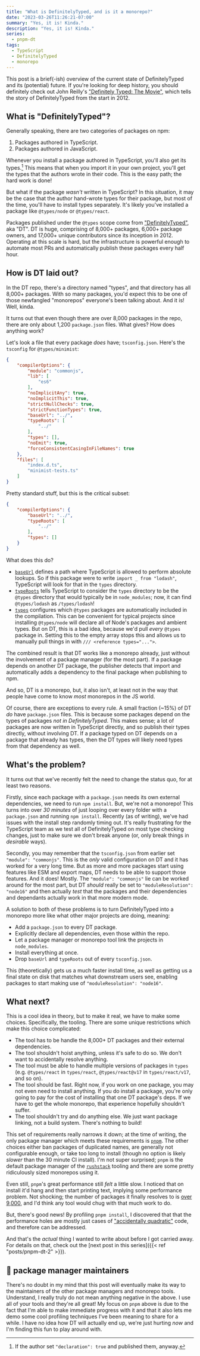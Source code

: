 ```yaml
---
title: "What is DefinitelyTyped, and is it a monorepo?"
date: "2023-03-26T11:26:21-07:00"
summary: "Yes, it is! Kinda."
description: "Yes, it is! Kinda."
series:
  - pnpm-dt
tags:
  - TypeScript
  - DefinitelyTyped
  - monorepo
---
```


This post is a brief(-ish) overview of the current state of DefinitelyTyped and
its (potential) future. If you're looking for deep history, you should
definitely check out John Reilly's
["Definitely Typed: The Movie"](https://johnnyreilly.com/definitely-typed-the-movie),
which tells the story of DefinitelyTyped from the start in 2012.

## What is "DefinitelyTyped"?

Generally speaking, there are two categories of packages on npm:

1. Packages authored in TypeScript.
1. Packages authored in JavaScript.

Whenever you install a package authored in TypeScript, you'll also get its
types.[^declaration true] This means that when you import it in your own
project, you'll get the types that the authors wrote in their code. This is the
easy path; the hard work is done!

[^declaration true]: If the author set `"declaration": true` and published them,
    anyway.

But what if the package _wasn't_ written in TypeScript? In this situation, it
may be the case that the author hand-wrote types for their package, but most of
the time, you'll have to install types separately. It's likely you've installed
a package like `@types/node` or `@types/react`.

Packages published under the `@types` scope come from
["DefinitelyTyped"](https://github.com/DefinitelyTyped/DefinitelyTyped), aka
"DT". DT is huge, comprising of 8,000+ packages, 6,000+ package owners, and
17,000+ unique contributors since its inception in 2012. Operating at this scale
is hard, but the infrastructure is powerful enough to automate most PRs and
automatically publish these packages every half hour.

## How is DT laid out?

In the DT repo, there's a directory named "types", and that directory has all
8,000+ packages. With so many packages, you'd expect this to be one of those
newfangled "monorepos" everyone's been talking about. And it is! Well, kinda.

It turns out that even though there are over 8,000 packages in the repo, there
are only about 1,200 `package.json` files. What gives? How does anything work?

Let's look a file that every package _does_ have; `tsconfig.json`. Here's the
`tsconfig` for `@types/minimist`:

```json
{
    "compilerOptions": {
        "module": "commonjs",
        "lib": [
            "es6"
        ],
        "noImplicitAny": true,
        "noImplicitThis": true,
        "strictNullChecks": true,
        "strictFunctionTypes": true,
        "baseUrl": "../",
        "typeRoots": [
            "../"
        ],
        "types": [],
        "noEmit": true,
        "forceConsistentCasingInFileNames": true
    },
    "files": [
        "index.d.ts",
        "minimist-tests.ts"
    ]
}
```

Pretty standard stuff, but this is the critical subset:

```json
{
    "compilerOptions": {
        "baseUrl": "../",
        "typeRoots": [
            "../"
        ],
        "types": []
    }
}
```

What does this do?

- [`baseUrl`](https://www.typescriptlang.org/tsconfig#baseUrl) defines a path
  where TypeScript is allowed to perform absolute lookups. So if this package
  were to write `import _ from "lodash"`, TypeScript will look for that in the
  `types` directory.
- [`typeRoots`](https://www.typescriptlang.org/tsconfig#typeRoots) tells
  TypeScript to consider the `types` directory to be the `@types` directory that
  would typically be in `node_modules`; now, it can find `@types/lodash` as
  `/types/lodash`!
- [`types`](https://www.typescriptlang.org/tsconfig#types) configures which
  `@types` packages are automatically included in the compilation. This can be
  convenient for typical projects since installing `@types/node` will declare
  all of Node's packages and ambient types. But on DT, this is a bad idea,
  because we'd pull _every_ `@types` package in. Setting this to the empty array
  stops this and allows us to manually pull things in with
  `/// <reference types="...">`.

The combined result is that DT works like a monorepo already, just without the
involvement of a package manager (for the most part). If a package depends on
another DT package, the publisher detects that import and automatically adds a
dependency to the final package when publishing to npm.

And so, DT is a monorepo, but, it also isn't, at least not in the way that
people have come to know _most_ monorepos in the JS world.

Of course, there are exceptions to every rule. A small fraction (~15%) of DT
_do_ have `package.json` files. This is because some packages depend on the
types of packages _not in DefinitelyTyped_. This makes sense; a lot of packages
are now written in TypeScript directly, and so publish their types directly,
without involving DT. If a package typed on DT depends on a package that already
has types, then the DT types will likely need types from that dependency as
well.

## What's the problem?

It turns out that we've recently felt the need to change the status quo, for at
least two reasons.

Firstly, since each package with a `package.json` needs its own external
dependencies, we need to run `npm install`. But, we're not a monorepo! This
turns into over _30 minutes_ of just looping over every folder with a
`package.json` and running `npm install`. Recently (as of writing), we've had
issues with the install step randomly timing out. It's really frustrating for
the TypeScript team as we test all of DefinitelyTyped on most type checking
changes, just to make sure we don't break anyone (or, only break things in
_desirable_ ways).

Secondly, you may remember that the `tsconfig.json` from earlier set
`"module": "commonjs"`. This is the _only_ valid configuration on DT and it has
worked for a very long time. But as more and more packages start using features
like ESM and export maps, DT needs to be able to support those features. And it
does! Mostly. The `"module": "commonjs"` lie can be worked around for the most
part, but DT _should_ really be set to `"moduleResolution": "node16"` and then
actually _test_ that the packages and their dependencies and dependants actually
work in that more modern mode.

A solution to both of these problems is to turn DefinitelyTyped into a monorepo
more like what other major projects are doing, meaning:

- Add a `package.json` to every DT package.
- Explicitly declare all dependencies, even those within the repo.
- Let a package manager or monorepo tool link the projects in `node_modules`.
- Install everything at once.
- Drop `baseUrl` and `typeRoots` out of every `tsconfig.json`.

This (theoretically) gets us a much faster install time, as well as getting us a
final state on disk that matches what downstream users see, enabling packages to
start making use of `"moduleResolution": "node16"`.

## What next?

This is a cool idea in theory, but to make it real, we have to make some
choices. Specifically, the tooling. There are some unique restrictions which
make this choice complicated:

- The tool has to be handle the 8,000+ DT packages and their external
  dependencies.
- The tool shouldn't hoist anything, unless it's safe to do so. We don't want to
  accidentally resolve anything.
- The tool must be able to handle multiple versions of packages in `types` (e.g.
  `@types/react` in `types/react`, `@types/react@v17` in `types/react/v17`, and
  so on).
- The tool should be fast. Right now, if you work on one package, you may not
  even need to install anything. If you do install a package, you're only going
  to pay for the cost of installing that one DT package's deps. If we have to
  get the whole monorepo, that experience hopefully shouldn't suffer.
- The tool shouldn't try and do anything else. We just want package linking, not
  a build system. There's nothing to build!

This set of requirements really narrows it down; at the time of writing, the
only package manager which meets these requirements is
[`pnpm`](https://pnpm.io/). The other choices either ban packages of duplicated
names, are generally not configurable enough, or take too long to install
(though no option is likely _slower_ than the 30 minute CI install). I'm not
super surprised; `pnpm` is the default package manager of the
[`rushstack`](https://rushstack.io/) tooling and there are some pretty
ridiculously sized monorepos using it.

Even still, `pnpm`'s great performance still _felt_ a little slow. I noticed
that on install it'd hang and then start printing text, implying some
performance problem. Not shocking; the number of packages it finally resolves to
is [over 9,000](https://www.youtube.com/watch?v=SiMHTK15Pik), and I'd think any
tool would chug with that much work to do.

But, there's good news! By profiling `pnpm install`, I discovered that that the
performance holes are mostly just cases of
["accidentally quadratic"](https://accidentallyquadratic.tumblr.com/) code, and
therefore can be addressed.

And that's the _actual_ thing I wanted to write about before I got carried away.
For details on that, check out the [next post in this series]({{< ref
"posts/pnpm-dt-2" >}}).

## 👋 package manager maintainers

There's no doubt in my mind that this post will eventually make its way to the
maintainers of the other package managers and monorepo tools. Understand, I
really truly do not mean anything negative in the above. I use all of your tools
and they're all great! My focus on `pnpm` above is due to the fact that I'm able
to make immediate progress with it and that it also lets me demo some cool
profiling techniques I've been meaning to share for a while. I have no idea how
DT will actually end up, we're just hurting _now_ and I'm finding this fun to
play around with.
